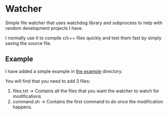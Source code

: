 # Watcher

Simple file watcher that uses watchdog library and subprocess to help with random development projects I have.

I normally use it to compile c/c++ files quickly and test them fast by simply saving the source file.

## Example

I have added a simple example in [the example](./example) directory.

You will find that you need to add 3 files:

1. files.txt -> Contains all the files that you want the watcher to watch for modifications
2. command.sh -> Contains the first command to do once the modification happens.
